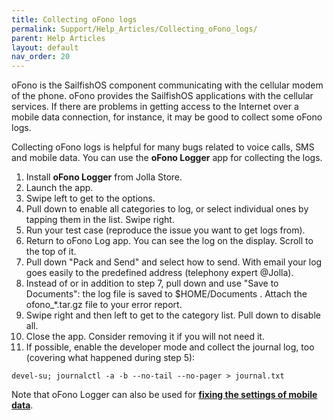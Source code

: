 ```yaml
---
title: Collecting oFono logs
permalink: Support/Help_Articles/Collecting_oFono_logs/
parent: Help Articles
layout: default
nav_order: 20
---
```


oFono is the SailfishOS component communicating with the cellular modem of the phone. oFono provides the SailfishOS applications with the cellular services. If there are problems in getting access to the Internet over a mobile data connection, for instance, it may be good to collect some oFono logs.

Collecting oFono logs is helpful for many bugs related to voice calls, SMS and mobile data. You can use the **oFono Logger** app for collecting the logs.

1. Install **oFono Logger** from Jolla Store.
2. Launch the app.
3. Swipe left to get to the options.
4. Pull down to enable all categories to log, or select individual ones by tapping them in the list. Swipe right.
5. Run your test case (reproduce the issue you want to get logs from).
6. Return to oFono Log app. You can see the log on the display. Scroll to the top of it.
7. Pull down "Pack and Send" and select how to send. With email your log goes easily to the predefined address (telephony expert @Jolla).
8. Instead of or in addition to step 7, pull down and use "Save to Documents": the log file is saved to $HOME/Documents . Attach the ofono_*.tar.gz file to your error report.
9. Swipe right and then left to get to the category list. Pull down to disable all.
10. Close the app. Consider removing it if you will not need it.
11. If possible, enable the developer mode and collect the journal log, too (covering what happened during step 5):
```
devel-su; journalctl -a -b --no-tail --no-pager > journal.txt
```
Note that oFono Logger can also be used for **[fixing the settings of mobile data](https://jolla.zendesk.com/hc/en-us/articles/115011240387)**.


